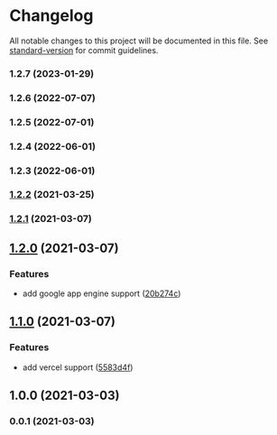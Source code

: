 # Changelog

All notable changes to this project will be documented in this file. See [standard-version](https://github.com/conventional-changelog/standard-version) for commit guidelines.

### 1.2.7 (2023-01-29)

### 1.2.6 (2022-07-07)

### 1.2.5 (2022-07-01)

### 1.2.4 (2022-06-01)

### 1.2.3 (2022-06-01)

### [1.2.2](https://github.com/Kikobeats/req-country/compare/v1.2.1...v1.2.2) (2021-03-25)

### [1.2.1](https://github.com/Kikobeats/req-country/compare/v1.2.0...v1.2.1) (2021-03-07)

## [1.2.0](https://github.com/Kikobeats/req-country/compare/v1.1.0...v1.2.0) (2021-03-07)


### Features

* add google app engine support ([20b274c](https://github.com/Kikobeats/req-country/commit/20b274c7047ede4b63f51b9435946066317d4b73))

## [1.1.0](https://github.com/Kikobeats/req-country/compare/v1.0.0...v1.1.0) (2021-03-07)


### Features

* add vercel support ([5583d4f](https://github.com/Kikobeats/req-country/commit/5583d4fac54ed93c4629c55074cccb2bc873b26b))

## 1.0.0 (2021-03-03)

### 0.0.1 (2021-03-03)
